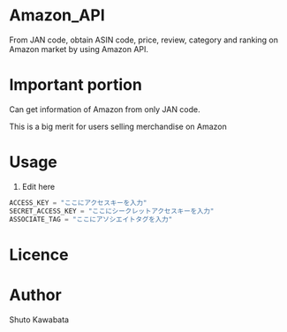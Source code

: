# Amazon_API
From JAN code, obtain ASIN code, price, review, category and ranking on Amazon market by using Amazon API.

# Important portion
Can get information of Amazon from only JAN code.

This is a big merit for users selling merchandise on Amazon

# Usage
1. Edit here<br>
```python
ACCESS_KEY = "ここにアクセスキーを入力"
SECRET_ACCESS_KEY = "ここにシークレットアクセスキーを入力"
ASSOCIATE_TAG = "ここにアソシエイトタグを入力"
```




# Licence

# Author
Shuto Kawabata
